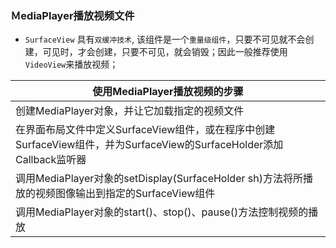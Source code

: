 ### ＭediaPlayer播放视频文件
+ `SurfaceView` 具有`双缓冲技术`, 该组件是一个`重量级组件`，只要不可见就不会创建，可见时，才会创建，只要不可见，就会销毁；因此一般推荐使用`VideoView`来播放视频；

|使用MediaPlayer播放视频的步骤|
|------|
|创建MediaPlayer对象，并让它加载指定的视频文件|
|在界面布局文件中定义SurfaceView组件，或在程序中创建SurfaceView组件，并为SurfaceView的SurfaceHolder添加Callback监听器|
|调用MediaPlayer对象的setDisplay(SurfaceHolder sh)方法将所播放的视频图像输出到指定的SurfaceView组件|
|调用MediaPlayer对象的start()、stop()、pause()方法控制视频的播放|
